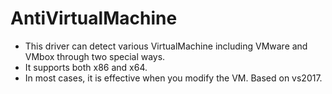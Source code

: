 # AntiVirtualMachine
- This driver can detect various VirtualMachine including VMware and VMbox through two special ways.
- It supports both x86 and x64.
- In most cases, it is effective when you modify the VM.
Based on vs2017.
